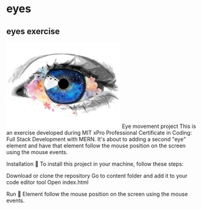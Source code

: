 # eyes
## eyes exercise
<img src="eye-1.jpg" width='300'/>
Eye movement project
This is an exercise developed during MIT xPro Professional Certificate in Coding: Full Stack Development with MERN. It's about to adding a second "eye" element and have that element follow the mouse position on the screen using the mouse events.

Installation 🔧
To install this project in your machine, follow these steps:

Download or clone the repository
Go to content folder and add it to your code editor tool
Open index.html

Run 🚀
Element follow the mouse position on the screen using the mouse events.
